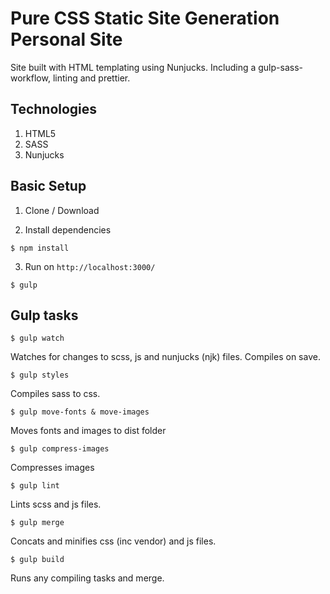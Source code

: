 # Pure CSS Static Site Generation Personal Site

Site built with HTML templating using Nunjucks. Including a gulp-sass-workflow, linting and prettier.

## Technologies

1. HTML5
2. SASS
3. Nunjucks

## Basic Setup

1.  Clone / Download

2.  Install dependencies

```
$ npm install
```

3.  Run on `http://localhost:3000/`

```
$ gulp
```

## Gulp tasks

```
$ gulp watch
```

Watches for changes to scss, js and nunjucks (njk) files. Compiles on save.

```
$ gulp styles
```

Compiles sass to css.

```
$ gulp move-fonts & move-images
```

Moves fonts and images to dist folder

```
$ gulp compress-images
```

Compresses images

```
$ gulp lint
```

Lints scss and js files.

```
$ gulp merge
```

Concats and minifies css (inc vendor) and js files.

```
$ gulp build
```

Runs any compiling tasks and merge.